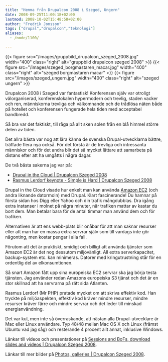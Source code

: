 ```yaml
---
title: "Hemma från Drupalcon 2008 i Szeged, Ungern"
date: 2008-09-25T11:00:18+02:00
lastmod: 2008-10-02T15:48:58+02:00
author: "Fredrik Jonsson"
tags: ["drupal","drupalcon","teknologi"]
aliases:
  - /node/1100/

---
```


{{< figure src="/images/gruppbild_drupalcon_szeged_2008.jpg" width="400" class="right" alt="gruppbild drupalcon szeged 2008" >}}
{{< figure src="/images/szeged_borgmastaren_macar.jpg" width="400" class="right" alt="szeged borgmastaren macar" >}}
{{< figure src="/images/szeged_ungern.jpg" width="400" class="right" alt="szeged ungern" >}}

Drupalcon 2008 i Szeged var fantastisk! Konferensen själv var otroligt välorganiserad, konferenslokalen hypermodern och trevlig, staden vacker och ren, människorna trevliga och välkomnande och de trådlösa näten både på hotellet och konferensen fungerade hela tiden med acceptabel bandbredd.

Så bra var det faktiskt, till råga på allt sken solen från en blå himmel större delen av tiden.

Det allra bästa var nog att lära känna de svenska Drupal-utvecklarna bättre, träffade flera nya också. För det första är de trevliga och intressanta människor och för det andra blir det så mycket lättare att samarbeta på distans efter att ha umgåtts i några dagar.

De två bästa sakerna jag var på:

* [Drupal in the Cloud | Drupalcon Szeged 2008](http://szeged2008.drupalcon.org/program/sessions/drupal-cloud)
* [Rasmus Lerdorf keynote - Simple is Hard | Drupalcon Szeged 2008](http://szeged2008.drupalcon.org/program/sessions/rasmus-lerdorf-keynote-simple-hard)

Drupal in the Cloud visade hur enkelt man kan använda [Amazon EC2](http://aws.amazon.com/ec2/) (och andra liknande datormoln) med Drupal. Klart fascinerande! Du hamnar på första sidan hos Digg eller Yahoo och din trafik mångdubblas. Dra igång extra instanser i molnet på några minuter, när trafiken mattar av kastar du bort dem. Man betalar bara för de antal timmar man använd dem och för trafiken. 

Alternativen är att ens webb-plats blir onåbar för att man saknar resurser eller att man har en massa extra servrar själv som till vardags inte gör någonting, men kostar pengar i alla fall.

Förutom att det är praktiskt, smidigt och billigt att använda tjänster som Amazon EC2 är det nog dessutom miljövänligt. All extra serverkapacitet, backup-system etc. kan minimeras. Datorer med kringutrustning står för en ordentlig del av elkonsumtionen.

Så snart Amazon fått upp sina europeiska EC2 servrar ska jag börja testa tjänsten. Jag använder redan Amazons europeiska S3 tjänst och det är en stor skillnad att ha servrarna på rätt sida Atlanten.

Rasmus Lerdorf (Mr PHP) pratade mycket om att skriva effektiv kod. Han tryckte på miljöaspekten, effektiv kod kräver mindre resurser, mindre resurser kräver färre och mindre servrar och det leder till minskad energianvändning.

Det var kul, men inte så överraskande, att nästan alla Drupal-utvecklare är Mac eller Linux användare. Typ 48/48 mellan Mac OS X och Linux (främst Ubuntu vad jag såg) och resterande 4 procent allt annat, inklusive Windows.

Länkar till videos och presentationer på [Sessions and BoFs, download slides and videos | Drupalcon Szeged 2008](http://szeged2008.drupalcon.org/program/sessions).

Länkar till mer bilder på [Photos, galleries | Drupalcon Szeged 2008](http://szeged2008.drupalcon.org/gallery).

